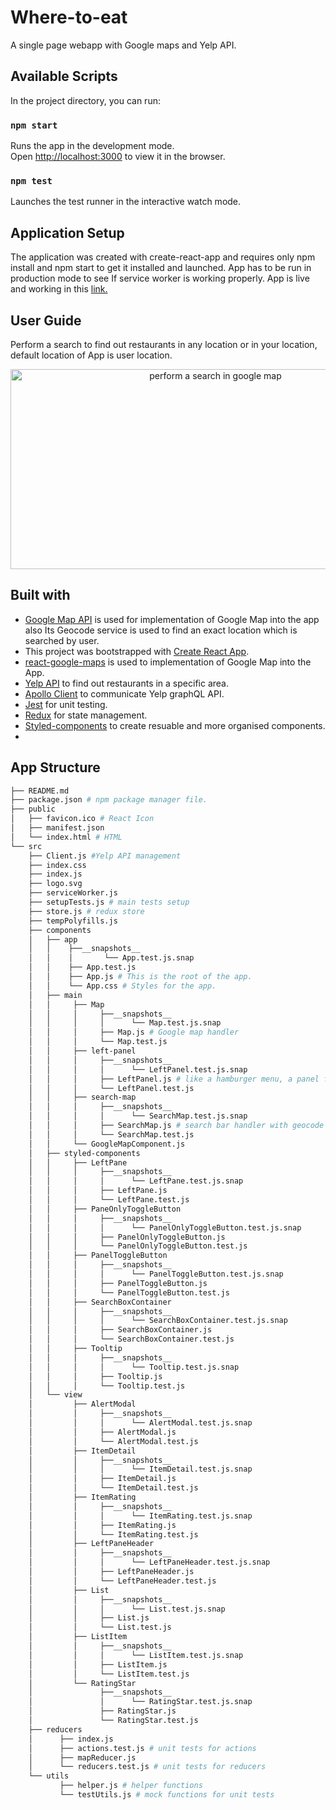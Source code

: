 # Where-to-eat
A single page webapp with Google maps and Yelp API.



## Available Scripts

In the project directory, you can run:

### `npm start`

Runs the app in the development mode.<br />
Open [http://localhost:3000](http://localhost:3000) to view it in the browser.


### `npm test`
Launches the test runner in the interactive watch mode.<br />

## Application Setup

The application was created with create-react-app and requires only npm install and npm start to get it installed and launched. App has to be run in production mode to see If service worker is working properly. App is live and working in this [link.](https://ozkanabdullahoglu.github.io/where-to-eat/)


## User Guide

Perform a search to find out restaurants in any location or in your location, default location of App is user location.
<p align="center">
<img src="./public/demo.gif" alt="perform a search in google map" width="640px" height=320px>
</p>


## Built with

*  [Google Map API](https://cloud.google.com/maps-platform/) is used for implementation of Google Map into the app also Its Geocode service is used to find an exact location which is searched by user.
* This project was bootstrapped with [Create React App](https://github.com/facebook/create-react-app).
* [react-google-maps](https://tomchentw.github.io/react-google-maps/) is used to implementation of Google Map into the App.
* [Yelp API](https://www.yelp.com/developers/graphql/guides/intro) to find out restaurants in a specific area.
* [Apollo Client](https://www.apollographql.com/docs/react/) to communicate Yelp graphQL API.
* [Jest](https://jestjs.io/en/) for unit testing.
* [Redux](https://redux.js.org/) for state management.
* [Styled-components](https://styled-components.com/) to create resuable and more organised components.
* 
## App Structure
```bash
├── README.md
├── package.json # npm package manager file.
├── public
│   ├── favicon.ico # React Icon
│   ├── manifest.json
│   └── index.html # HTML 
└── src
    ├── Client.js #Yelp API management
    ├── index.css
    ├── index.js
    ├── logo.svg
    ├── serviceWorker.js
    ├── setupTests.js # main tests setup
    ├── store.js # redux store
    ├── tempPolyfills.js
    ├── components
    │   ├── app
    │   │    ├──__snapshots__
    │   │    │       └── App.test.js.snap
    │   │    ├── App.test.js
    │   │    ├── App.js # This is the root of the app.
    │   │    └── App.css # Styles for the app.
    │   ├── main
    │   │     ├── Map
    │   │     │     ├──__snapshots__
    │   │     │     │      └── Map.test.js.snap
    │   │     │     ├── Map.js # Google map handler
    │   │     │     └── Map.test.js    
    │   │     ├── left-panel   
    │   │     │     ├──__snapshots__
    │   │     │     │      └── LeftPanel.test.js.snap
    │   │     │     ├── LeftPanel.js # like a hamburger menu, a panel for found places
    │   │     │     └── LeftPanel.test.js    
    │   │     ├── search-map   
    │   │     │     ├──__snapshots__
    │   │     │     │      └── SearchMap.test.js.snap
    │   │     │     ├── SearchMap.js # search bar handler with geocode autocomplete
    │   │     │     └── SearchMap.test.js    
    │   │     └── GoogleMapComponent.js
    │   ├── styled-components 
    │   │     ├── LeftPane
    │   │     │     ├──__snapshots__
    │   │     │     │      └── LeftPane.test.js.snap
    │   │     │     ├── LeftPane.js
    │   │     │     └── LeftPane.test.js  
    │   │     ├── PaneOnlyToggleButton
    │   │     │     ├──__snapshots__
    │   │     │     │      └── PanelOnlyToggleButton.test.js.snap
    │   │     │     ├── PanelOnlyToggleButton.js
    │   │     │     └── PanelOnlyToggleButton.test.js  
    │   │     ├── PanelToggleButton
    │   │     │     ├──__snapshots__
    │   │     │     │      └── PanelToggleButton.test.js.snap
    │   │     │     ├── PanelToggleButton.js
    │   │     │     └── PanelToggleButton.test.js 
    │   │     ├── SearchBoxContainer
    │   │     │     ├──__snapshots__
    │   │     │     │      └── SearchBoxContainer.test.js.snap
    │   │     │     ├── SearchBoxContainer.js
    │   │     │     └── SearchBoxContainer.test.js 
    │   │     ├── Tooltip
    │   │     │     ├──__snapshots__
    │   │     │     │      └── Tooltip.test.js.snap
    │   │     │     ├── Tooltip.js
    │   │     │     └── Tooltip.test.js 
    │   └── view
    │         ├── AlertModal
    │         │     ├──__snapshots__
    │         │     │      └── AlertModal.test.js.snap
    │         │     ├── AlertModal.js
    │         │     └── AlertModal.test.js  
    │         ├── ItemDetail
    │         │     ├──__snapshots__
    │         │     │      └── ItemDetail.test.js.snap
    │         │     ├── ItemDetail.js
    │         │     └── ItemDetail.test.js  
    │         ├── ItemRating
    │         │     ├──__snapshots__
    │         │     │      └── ItemRating.test.js.snap
    │         │     ├── ItemRating.js
    │         │     └── ItemRating.test.js 
    │         ├── LeftPaneHeader
    │         │     ├──__snapshots__
    │         │     │      └── LeftPaneHeader.test.js.snap
    │         │     ├── LeftPaneHeader.js
    │         │     └── LeftPaneHeader.test.js 
    │         ├── List
    │         │     ├──__snapshots__
    │         │     │      └── List.test.js.snap
    │         │     ├── List.js
    │         │     └── List.test.js 
    │         ├── ListItem
    │         │     ├──__snapshots__
    │         │     │      └── ListItem.test.js.snap
    │         │     ├── ListItem.js
    │         │     └── ListItem.test.js 
    │         └── RatingStar
    │               ├──__snapshots__
    │               │      └── RatingStar.test.js.snap
    │               ├── RatingStar.js
    │               └── RatingStar.test.js 
    ├── reducers 
    │      ├── index.js
    │      ├── actions.test.js # unit tests for actions
    │      ├── mapReducer.js            
    │      └── reducers.test.js # unit tests for reducers
    └── utils 
           ├── helper.js # helper functions
           └── testUtils.js # mock functions for unit tests
```




